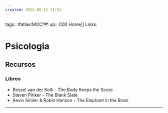 ```yaml
---
created: 2022-08-22 21:51
---
```

tags:: #atlas/MOC🗺 
up:: [[00 Home]]
Links: 
# Psicologia
## Recursos
### Libros
- Bessel van der Kolk - The Body Keeps the Score
- Steven Pinker - The Blank Slate
- Kevin Simler & Robin Hanson - The Elephant in the Brain
___
